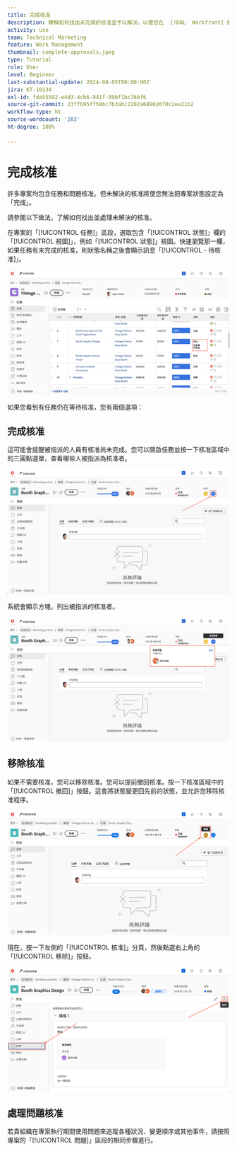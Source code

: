 ```yaml
---
title: 完成核准
description: 瞭解如何找出未完成的核准並予以解決，以便您在  [!DNL  Workfront] 的專案可以結案。
activity: use
team: Technical Marketing
feature: Work Management
thumbnail: complete-approvals.jpeg
type: Tutorial
role: User
level: Beginner
last-substantial-update: 2024-08-05T00:00:00Z
jira: KT-10134
exl-id: fda55592-e4d3-4cb6-941f-09bf1bc76bf6
source-git-commit: 23ffb95ff506c7b3abc2202a689026f0c2ea21b2
workflow-type: ht
source-wordcount: '283'
ht-degree: 100%

---
```


# 完成核准

許多專案均包含任務和問題核准。但未解決的核准將使您無法把專案狀態設定為「完成」。

請參閱以下做法，了解如何找出並處理未解決的核准。

在專案的「[!UICONTROL 任務]」區段，選取包含「[!UICONTROL 狀態]」欄的「[!UICONTROL 視圖]」，例如「[!UICONTROL 狀態]」視圖。快速瀏覽那一欄，如果任務有未完成的核准，則狀態名稱之後會顯示訊息「[!UICONTROL - 待核准]」。

![專案顯示未完成核准](assets/pending-approval-1.png)

如果您看到有任務仍在等待核准，您有兩個選項：


## 完成核准

這可能會提醒被指派的人員有核准尚未完成。您可以開啟任務並按一下核准區域中的三圓點選單，查看哪些人被指派為核准者。

![顯示核准區域的任務](assets/pending-approval-2.png)

系統會顯示方塊，列出被指派的核准者。

![顯示被指派核准者的任務](assets/pending-approval-3.png)


## 移除核准

如果不需要核准，您可以移除核准。您可以提前撤回核准。按一下核准區域中的「[!UICONTROL 撤回]」按鈕。這會將狀態變更回先前的狀態，並允許您移除核准程序。

![顯示撤回按鈕的任務](assets/pending-approval-5.png)

現在，按一下左側的「[!UICONTROL 核准]」分頁，然後點選右上角的「[!UICONTROL 移除]」按鈕。

![顯示移除核准按鈕的任務](assets/pending-approval-6.png)

## 處理問題核准

若貴組織在專案執行期間使用問題來追蹤各種狀況、變更順序或其他事件，請按照專案的「[!UICONTROL 問題]」區段的相同步驟進行。
